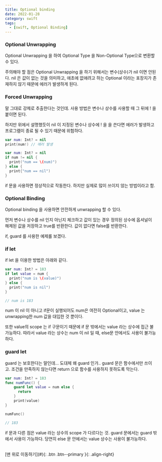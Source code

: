 ```yaml
---
title: Optional binding
date: 2022-01-28
category: swift
tags:
  - [swift, Optional Binding]
---
```



### Optional Unwrapping

Optional Unwrapping 을 하여 Optional Type 을 Non-Optional Type으로 변환할 수 있다.

주의해야 할 점은 Optional Unwrapping 을 하기 위해서는 변수(상수)가 nil 이면 안된다.
nil 은 값이 없는 것을 의미하고, 애초에 없애려고 하는 Optional 이라는 포장지가 존재하지 않기 때문에 에러가 발생하게 된다.


### Forced Unwrapping

말 그대로 강제로 추출한다는 것인데. 사용 방법은 변수나 상수를 사용할 때 그 뒤에 ! 을 붙이면 된다.

하지만 위에서 설명했듯이 nil 이 지정된 변수나 상수에 ! 을 을 쓴다면 에러가 발생하고 프로그램이 종료 될 수 있기 때문에 위험하다.

```swift
var num: Int? = nil
print(num!) // 에러 발생

var num: Int? = nil
if num != nil {
  print("num == \(num)")
} else {
  print{"num == nil")
}
```
if 문을 사용하면 정상적으로 작동한다. 하지만 실제로 많이 쓰이지 않는 방법이라고 함.


### Optional Binding

Optional binding 을 사용하면 안전하게 unwrapping 할 수 있다.

먼저 변수나 상수를 nil 인지 아닌지 체크하고 값이 있는 경우 정의된 상수에 옵셔널이 해제된 값을 저장하고 true를 반환한다. 값이 없다면 false를 반환한다.


if, guard 를 사용한 예제롤 보겠다.

### if let
if let 을 이용한 방법은 아래와 같다.

```swift
var num: Int? = 183
if let value = num {
  print("num is \(value)")
} else {
  print("num is nil")
}

// num is 183
```
num 이 nil 이 아니고 if문이 실행되어도 num은 여전히 Optional이고, value 는 unwrapping한 num 값을 대입한 것 뿐이다.

또한 value의 scope 는 if 구문이기 때문에 if 문 밖에서는 value 라는 상수에 접근 불가능하다. 따라서 value 라는 상수는 num 이 nil 일 때, else문 안에서도 사용이 불가능하다.


### guard let
guard 는 보호한다는 말인데... 도대체 왜 guard 인가..
guard 문은 함수에서만 쓰이고. 조건을 만족하지 않는다면 return 으로 함수를 사용하지 못하도록 막는다.

```swift
var num: Int? = 183
func numFunc() {
	guard let value = num else {
	  return
	}
	print(value)
}

numFunc()

// 183
```
if 문과 다른 점은 value 라는 상수의 scope 가 다르다는 것. guard 문에서는 guard 밖에서 사용이 가능하다.
당연히 else 문 안에서는 value 상수는 사용이 불가능하다.

<br>
[맨 위로 이동하기](#){: .btn .btn--primary }{: .align-right}
<br>